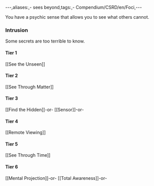 ---,aliases:,- sees beyond,tags:,- Compendium/CSRD/en/Foci,---

You have a psychic sense that allows you to see what others cannot.
 ### Intrusion
Some secrets are too terrible to know.

#### Tier 1
[[See the Unseen]]
#### Tier 2
[[See Through Matter]]
#### Tier 3
[[Find the Hidden]]-or-
[[Sensor]]-or-
#### Tier 4
[[Remote Viewing]]
#### Tier 5
[[See Through Time]]
#### Tier 6
[[Mental Projection]]-or-
[[Total Awareness]]-or-
